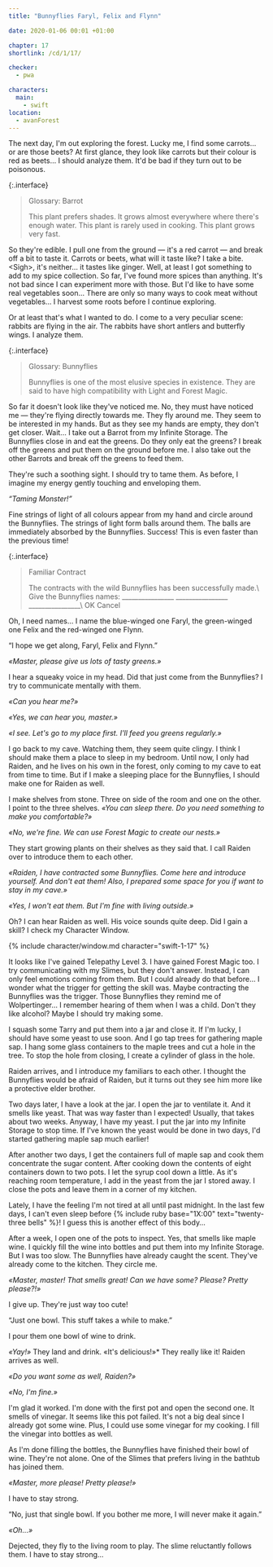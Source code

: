 ```yaml
---
title: "Bunnyflies Faryl, Felix and Flynn"

date: 2020-01-06 00:01 +01:00

chapter: 17
shortlink: /cd/1/17/

checker:
  - pwa

characters:
  main:
    - swift
location:
  - avanForest
---
```

The next day, I'm out exploring the forest.
Lucky me, I find some carrots… or are those beets?
At first glance, they look like carrots but their colour is red as beets…
I should analyze them.
It'd be bad if they turn out to be poisonous.

{:.interface}
> Glossary: Barrot
>
> This plant prefers shades.
> It grows almost everywhere where there's enough water.
> This plant is rarely used in cooking. This plant grows very fast.
>

So they're edible.
I pull one from the ground — it's a red carrot — and break off a bit to taste it.
Carrots or beets, what will it taste like?
I take a bite.
\<Sigh\>, it's neither… it tastes like ginger.
Well, at least I got something to add to my spice collection.
So far, I've found more spices than anything.
It's not bad since I can experiment more with those.
But I'd like to have some real vegetables soon…
There are only so many ways to cook meat without vegetables…
I harvest some roots before I continue exploring.

Or at least that's what I wanted to do.
I come to a very peculiar scene: rabbits are flying in the air.
The rabbits have short antlers and butterfly wings.
I analyze them.

{:.interface}
> Glossary: Bunnyflies
>
> Bunnyflies is one of the most elusive species in existence.
> They are said to have high compatibility with Light and Forest Magic.
>

So far it doesn't look like they've noticed me.
No, they must have noticed me — they're flying directly towards me.
They fly around me.
They seem to be interested in my hands.
But as they see my hands are empty, they don't get closer.
Wait… I take out a Barrot from my Infinite Storage.
The Bunnyflies close in and eat the greens.
Do they only eat the greens?
I break off the greens and put them on the ground before me.
I also take out the other Barrots and break off the greens to feed them.

They're such a soothing sight.
I should try to tame them.
As before, I imagine my energy gently touching and enveloping them.

*“Taming Monster!”*

Fine strings of light of all colours appear from my hand and circle around the Bunnyflies.
The strings of light form balls around them.
The balls are immediately absorbed by the Bunnyflies.
Success!
This is even faster than the previous time!

{:.interface}
> Familiar Contract
>
> The contracts with the wild Bunnyflies has been successfully made.\\
> Give the Bunnyflies names: \_\_\_\_\_\_\_\_\_\_\_\_\_\_\_\_ \_\_\_\_\_\_\_\_\_\_\_\_\_\_\_\_
> \_\_\_\_\_\_\_\_\_\_\_\_\_\_\_\_\\
> <span class="btn btn-outline-primary active">OK</span> <span class="btn btn-outline-primary">Cancel</span>
>

Oh, I need names…
I name the blue-winged one Faryl, the green-winged one Felix and the red-winged one Flynn.

“I hope we get along, Faryl, Felix and Flynn.”

*«Master, please give us lots of tasty greens.»*

I hear a squeaky voice in my head.
Did that just come from the Bunnyflies?
I try to communicate mentally with them.

*«Can you hear me?»*

*«Yes, we can hear you, master.»*

*«I see. Let's go to my place first. I'll feed you greens regularly.»*

I go back to my cave.
Watching them, they seem quite clingy.
I think I should make them a place to sleep in my bedroom.
Until now, I only had Raiden, and he lives on his own in the forest, only coming to my cave to eat from time to time.
But if I make a sleeping place for the Bunnyflies, I should make one for Raiden as well.

I make shelves from stone.
Three on side of the room and one on the other.
I point to the three shelves.
*«You can sleep there. Do you need something to make you comfortable?»*

*«No, we're fine.
We can use Forest Magic to create our nests.»*

They start growing plants on their shelves as they said that.
I call Raiden over to introduce them to each other.

*«Raiden, I have contracted some Bunnyflies.
Come here and introduce yourself.
And don't eat them!
Also, I prepared some space for you if want to stay in my cave.»*

*«Yes, I won't eat them. But I'm fine with living outside.»*

Oh? I can hear Raiden as well.
His voice sounds quite deep.
Did I gain a skill?
I check my Character Window.

{% include character/window.md character="swift-1-17" %}

It looks like I've gained Telepathy Level 3.
I have gained Forest Magic too.
I try communicating with my Slimes, but they don't answer.
Instead, I can only feel emotions coming from them.
But I could already do that before… I wonder what the trigger for getting the skill was.
Maybe contracting the Bunnyflies was the trigger.
Those Bunnyflies they remind me of Wolpertinger…
I remember hearing of them when I was a child.
Don't they like alcohol?
Maybe I should try making some.

I squash some Tarry and put them into a jar and close it.
If I'm lucky, I should have some yeast to use soon. And I go tap trees for gathering maple sap.
I hang some glass containers to the maple trees and cut a hole in the tree.
To stop the hole from closing, I create a cylinder of glass in the hole.

Raiden arrives, and I introduce my familiars to each other.
I thought the Bunnyflies would be afraid of Raiden, but it turns out they see him more like a protective elder brother.

Two days later, I have a look at the jar.
I open the jar to ventilate it.
And it smells like yeast.
That was way faster than I expected!
Usually, that takes about two weeks.
Anyway, I have my yeast.
I put the jar into my Infinite Storage to stop time. If I've known the yeast would be done in two days, I'd started gathering maple sap much earlier!

After another two days, I get the containers full of maple sap and cook them concentrate the sugar content.
After cooking down the contents of eight containers down to two pots.
I let the syrup cool down a little.
As it's reaching room temperature, I add in the yeast from the jar I stored away.
I close the pots and leave them in a corner of my kitchen.

Lately, I have the feeling I'm not tired at all until past midnight.
In the last few days, I can't even sleep before {% include ruby base="1X:00" text="twenty-three bells" %}!
I guess this is another effect of this body…

After a week, I open one of the pots to inspect.
Yes, that smells like maple wine.
I quickly fill the wine into bottles and put them into my Infinite Storage.
But I was too slow.
The Bunnyflies have already caught the scent.
They've already come to the kitchen.
They circle me.

*«Master, master! That smells great! Can we have some? Please? Pretty please?!»*

I give up. They're just way too cute!

“Just one bowl.
This stuff takes a while to make.”

I pour them one bowl of wine to drink.

*«Yay!»* They land and drink. «It's delicious!»* They really like it!
Raiden arrives as well.

*«Do you want some as well, Raiden?»*

*«No, I'm fine.»*

I'm glad it worked.
I'm done with the first pot and open the second one. It smells of vinegar.
It seems like this pot failed.
It's not a big deal since I already got some wine. Plus, I could use some vinegar for my cooking.
I fill the vinegar into bottles as well.

As I'm done filling the bottles, the Bunnyflies have finished their bowl of wine.
They're not alone.
One of the Slimes that prefers living in the bathtub has joined them.

*«Master, more please! Pretty please!»*

I have to stay strong.

“No, just that single bowl. If you bother me more, I will never make it again.”

*«Oh…»*

Dejected, they fly to the living room to play.
The slime reluctantly follows them.
I have to stay strong…
